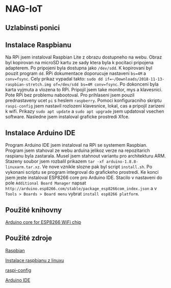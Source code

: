 # NAG-IoT
## Uzlabinsti ponici
## Instalace Raspbianu
Na RPi jsem instaloval Raspbian Lite z obrazu dostupneho na webu. Obraz byl kopirovan na microSD kartu ze sady ktera byla k pocitaci pripojena adapterem. Po pripojeni byla dostupna jako `/dev/sdd`. K kopirovani byl pouzit program `dd`. RPi dokumentace doporucuje nastaveni `bs=4M` a `conv=fsync`. Cely prikaz vypadal takto: `sudo dd if=~/Downloads/2018-11-13-raspbian-stretch.img of=/dev/sdd bs=4M conv=fsync`. Po dokonceni byla karta vyjmuta a vlozena to RPi. Pripojil jsem take monitor, mys a klavesnici. Pote RPi bez problemu nabootoval. Pro prihlaseni jsem pouzil prednastaveny ucet `pi` s heslem `raspberry`. Pomoci konfiguracniho skriptu `raspi-config` jsem nastavil rozlozeni klavesnice, lokal, cas a pripojil zarizeni k wifi. Prikazy `sudo apt update` a `sudo apt upgrade` jsem updatoval vsechen software. Nasledne jsem instaloval graficke prostredi Xfce.

## Instalace Arduino IDE
Program Arduino IDE jsem instaloval na RPi se systemem Raspbian. Program jsem stahoval ze webu arduina jelikoz verze na repozitarich raspianu byla zastarala. Musel jsem stahnout variantu pro architekturu ARM. Stazeny soubor jsem rozbalil prikazem `tar -xf arduino-1.8.8-linuxarm.tar.xz`. Ve nove vznikle slozne pak byl script `install.sh`. Po vykonani scriptu se program integroval do grafickeho prostredi. Ke konci jsem jeste instaloval ESP8266 core pro Arduino IDE. Stacilo v nastaveni do pole `Additional Board Manager` napsat `http://arduino.esp8266.com/stable/package_esp8266com_index.json` a v `Tools > Boards > Board menu` vybrat `install esp8266 platform`.

## Použité knihovny
[Arduino core for ESP8266 WiFi chip](https://github.com/esp8266/Arduino)

## Použité zdroje
[Raspbian](https://www.raspberrypi.org/downloads/raspbian/)

[Instalace raspbianu z linuxu](https://www.raspberrypi.org/documentation/installation/installing-images/linux.md)

[raspi-config](https://www.raspberrypi.org/documentation/configuration/raspi-config.md)

[Arduino IDE](https://www.arduino.cc/en/main/software)
